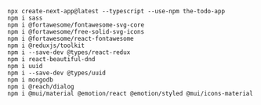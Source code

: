 
    npx create-next-app@latest --typescript --use-npm the-todo-app
    npm i sass
    npm i @fortawesome/fontawesome-svg-core
    npm i @fortawesome/free-solid-svg-icons
    npm i @fortawesome/react-fontawesome
    npm i @reduxjs/toolkit
    npm i --save-dev @types/react-redux
    npm i react-beautiful-dnd
    npm i uuid
    npm i --save-dev @types/uuid
    npm i mongodb
    npm i @reach/dialog
    npm i @mui/material @emotion/react @emotion/styled @mui/icons-material
